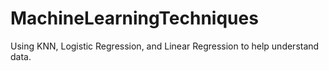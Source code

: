 # MachineLearningTechniques
Using KNN, Logistic Regression, and Linear Regression to help understand data.
